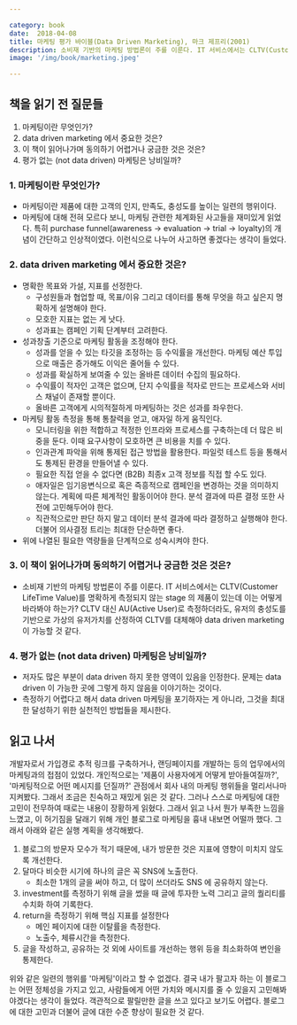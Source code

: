```yaml
---

category: book
date:  2018-04-08
title: 마케팅 평가 바이블(Data Driven Marketing), 마크 제프리(2001)
description: 소비재 기반의 마케팅 방법론이 주를 이룬다. IT 서비스에서는 CLTV(Customer LifeTime Value)를 명확하게 측정되지 않는 stage 의 제품이 있는데 이는 어떻게 바라봐야 하는가? CLTV 대신 AU(Active User)로 측정하더라도, 유저의 충성도를 기반으로 가상의 유저가치를 산정하여 CLTV를 대체해야 data driven marketing 이 가능할 것 같다. 
image: '/img/book/marketing.jpeg'

--- 
```


## 책을 읽기 전 질문들

1. 마케팅이란 무엇인가?
2. data driven marketing 에서 중요한 것은?
3. 이 책이 읽어나가며 동의하기 어렵거나 궁금한 것은 것은?
4. 평가 없는 (not data driven) 마케팅은 낭비일까?

### 1. 마케팅이란 무엇인가?
- 마케팅이란 제품에 대한 고객의 인지, 만족도, 충성도를 높이는 일련의 행위이다.
- 마케팅에 대해 전혀 모르다 보니, 마케팅 관련한 체계화된 사고들을 재미있게 읽었다. 특히 purchase funnel(awareness -> evaluation -> trial -> loyalty)의 개념이 간단하고 인상적이였다. 이런식으로 나누어 사고하면 좋겠다는 생각이 들었다.

### 2. data driven marketing 에서 중요한 것은?
- 명확한 목표와 가설, 지표를 선정한다. 
    - 구성원들과 협업할 때, 목표/이유 그리고 데이터를 통해 무엇을 하고 싶은지 명확하게 설명해야 한다. 
    - 모호한 지표는 없는 게 낫다. 
    - 성과표는 캠페인 기획 단계부터 고려한다.
- 성과창출 기준으로 마케팅 활동을 조정해야 한다. 
    - 성과를 얻을 수 있는 타깃을 조정하는 등 수익률을 개선한다. 마케팅 예산 투입으로 매출은 증가해도 이익은 줄어들 수 있다. 
    - 성과를 확실하게 보여줄 수 있는 올바른 데이터 수집의 필요하다. 
    - 수익률이 적자인 고객은 없으며, 단지 수익률을 적자로 만드는 프로세스와 서비스 채널이 존재할 뿐이다. 
    - 올바른 고객에게 시의적절하게 마케팅하는 것은 성과를 좌우한다.
- 마케팅 활동 측정을 통해 통찰력을 얻고, 애자일 하게 움직인다. 
    - 모니터링을 위한 적합하고 적정한 인프라와 프로세스를 구축하는데 더 많은 비중을 둔다. 이때 요구사항이 모호하면 큰 비용을 치를 수 있다. 
    - 인과관계 파악을 위해 통제된 접근 방법을 활용한다. 파일럿 테스트 등을 통해서도 통제된 환경을 만들어낼 수 있다. 
    - 필요한 직접 얻을 수 없다면 (B2B) 최종x 고객 정보를 직접 할 수도 있다. 
    - 애자일은 임기응변식으로 혹은 즉흥적으로 캠페인을 변경하는 것을 의미하지 않는다. 계획에 따른 체계적인 활동이어야 한다. 분석 결과에 따른 결정 또한 사전에 고민해두어야 한다. 
    - 직관적으로만 판단 하지 말고 데이터 분석 결과에 따라 결정하고 실행해야 한다. 더불어 의사결정 트리는 최대한 단순하면 좋다.
- 위에 나열된 필요한 역량들을 단계적으로 성숙시켜야 한다.


### 3. 이 책이 읽어나가며 동의하기 어렵거나 궁금한 것은 것은? 
- 소비재 기반의 마케팅 방법론이 주를 이룬다. IT 서비스에서는 CLTV(Customer LifeTime Value)를 명확하게 측정되지 않는 stage 의 제품이 있는데 이는 어떻게 바라봐야 하는가? CLTV 대신 AU(Active User)로 측정하더라도, 유저의 충성도를 기반으로 가상의 유저가치를 산정하여 CLTV를 대체해야 data driven marketing 이 가능할 것 같다. 


### 4. 평가 없는 (not data driven) 마케팅은 낭비일까?
- 저자도 많은 부분이 data driven 하지 못한 영역이 있음을 인정한다. 문제는 data driven 이 가능한 곳에 그렇게 하지 않음을 이야기하는 것이다.
-  측정하기 어렵다고 해서 data driven 마케팅을 포기하자는 게 아니라, 그것을 최대한 달성하기 위한 실천적인 방법들을 제시한다.

## 읽고 나서

개발자로서 가입경로 추적 링크를 구축하거나, 랜딩페이지를 개발하는 등의 업무에서의 마케팅과의 접점이 있었다. 개인적으로는 '제품이 사용자에게 어떻게 받아들여질까?', '마케팅적으로 어떤 메시지를 던질까?' 관점에서 회사 내의 마케팅 행위들을 멀리서나마 지켜봤다. 그래서 조금은 친숙하고 재밌게 읽은 것 같다. 그러나 스스로 마케팅에 대한 고민이 전무하여 때로는 내용이 장황하게 읽혔다. 그래서 읽고 나서 뭔가 부족한 느낌을 느꼈고, 이 허기짐을 달래기 위해 개인 블로그로 마케팅을 흉내 내보면 어떨까 했다. 그래서 아래와 같은 실행 계획을 생각해봤다.

1. 블로그의 방문자 모수가 적기 때문에, 내가 방문한 것은 지표에 영향이 미치지 않도록 개선한다. 
2. 달마다 비슷한 시기에 하나의 글은 꼭 SNS에 노출한다. 
    - 최소한 1개의 글을 써야 하고, 더 많이 쓰더라도 SNS 에 공유하지 않는다. 
3. investment를 측정하기 위해 글을 썼을 때 글에 투자한 노력 그리고 글의 퀄리티를 수치화 하여 기록한다. 
4. return을 측정하기 위해 핵심 지표를 설정한다 
    - 메인 페이지에 대한 이탈률을 측정한다. 
    - 노출수, 체류시간을 측정한다. 
5. 글을 작성하고, 공유하는 것 외에 사이트를 개선하는 행위 등을 최소화하여 변인을 통제한다.

위와 같은 일련의 행위를 '마케팅'이라고 할 수 없겠다. 결국 내가 팔고자 하는 이 블로그는 어떤 정체성을 가지고 있고, 사람들에게 어떤 가치와 메시지를 줄 수 있을지 고민해봐야겠다는 생각이 들었다. 객관적으로 팔릴만한 글을 쓰고 있다고 보기도 어렵다. 블로그에 대한 고민과 더불어 글에 대한 수준 향상이 필요한 것 같다.

    